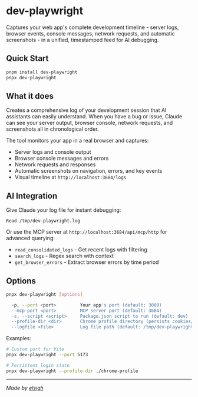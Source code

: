 # dev-playwright

Captures your web app's complete development timeline - server logs, browser events, console messages, network requests, and automatic screenshots - in a unified, timestamped feed for AI debugging.

## Quick Start

```bash
pnpm install dev-playwright
pnpx dev-playwright
```

## What it does

Creates a comprehensive log of your development session that AI assistants can easily understand. When you have a bug or issue, Claude can see your server output, browser console, network requests, and screenshots all in chronological order.

The tool monitors your app in a real browser and captures:
- Server logs and console output
- Browser console messages and errors  
- Network requests and responses
- Automatic screenshots on navigation, errors, and key events
- Visual timeline at `http://localhost:3684/logs`

## AI Integration

Give Claude your log file for instant debugging:

```
Read /tmp/dev-playwright.log
```

Or use the MCP server at `http://localhost:3684/api/mcp/http` for advanced querying:
- `read_consolidated_logs` - Get recent logs with filtering
- `search_logs` - Regex search with context  
- `get_browser_errors` - Extract browser errors by time period

## Options

```bash
pnpx dev-playwright [options]

  -p, --port <port>         Your app's port (default: 3000)
  --mcp-port <port>         MCP server port (default: 3684)  
  -s, --script <script>     Package.json script to run (default: dev)
  --profile-dir <dir>       Chrome profile directory (persists cookies/login state)
  --logfile <file>          Log file path (default: /tmp/dev-playwright.log)
```

Examples:
```bash
# Custom port for Vite  
pnpx dev-playwright --port 5173

# Persistent login state
pnpx dev-playwright --profile-dir ./chrome-profile
```

---

_Made by [elsigh](https://github.com/elsigh)_
